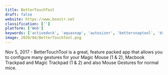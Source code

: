 ```yaml
---
title: BetterTouchTool
draft: false 
website: https://www.boastr.net
classification: ['']
platform: ['Web']
keywords: ['activedock', 'aquasnap', 'autosizer', 'bettersnaptool', 'dropzone', 'gridmove', 'jitouch', 'karabiner', 'magnet_window_manager', 'moom', 'preme_for_windows', 'shiftit', 'spectacle_app', 'windock', 'winxcorners', 'windowgrid', 'touchegg']
image: 2020/04/BetterTouchTool.png
---
```

Nov 5, 2017 - BetterTouchTool is a great, feature packed app that allows you to configure many gestures for your Magic Mouse (1 & 2), Macbook Trackpad and Magic Trackpad (1 & 2) and also Mouse Gestures for normal mice.